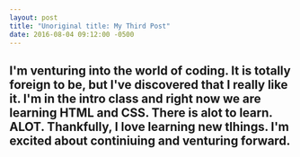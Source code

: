 ```yaml
---
layout: post
title: "Unoriginal title: My Third Post"
date: 2016-08-04 09:12:00 -0500
---
```

## I'm venturing into the world of coding. It is totally foreign to be, but I've discovered that I really like it. I'm in the intro class and right now we are learning HTML and CSS. There is alot to learn. ALOT. Thankfully, I love learning new tlhings. I'm excited about continiuing and venturing forward.
